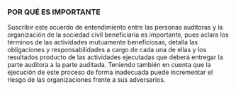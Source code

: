 ### POR QUÉ ES IMPORTANTE
Suscribir este acuerdo de entendimiento entre las personas auditoras y la organización de la sociedad civil beneficiaria es importante, pues aclara los términos de las actividades mutuamente beneficiosas, detalla las obligaciones y responsabilidades a cargo de cada una de ellas y los resultados producto de las actividades ejecutadas que deberá entregar la parte auditora a la parte auditada. Teniendo también en cuenta que la ejecución de este proceso de forma inadecuada puede incrementar el riesgo de las organizaciones frente a sus adversarios.


